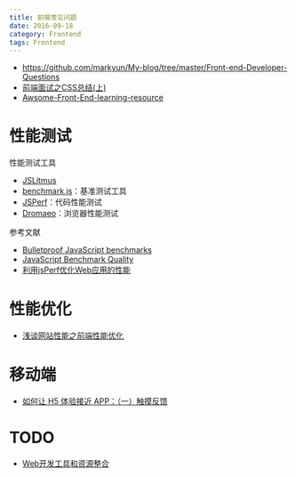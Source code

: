 ```yaml
---
title: 前端常见问题
date: 2016-09-18
category: Frontend
tags: Frontend
---
```


- https://github.com/markyun/My-blog/tree/master/Front-end-Developer-Questions
- [前端面试之CSS总结(上)](https://segmentfault.com/a/1190000006890725)
- [Awsome-Front-End-learning-resource](https://github.com/helloqingfeng/Awsome-Front-End-learning-resource)

# 性能测试
性能测试工具

- [JSLitmus](http://www.broofa.com/Tools/JSLitmus/)
- [benchmark.js](https://benchmarkjs.com/)：基准测试工具
- [JSPerf](https://github.com/jsperf/jsperf.com)：代码性能测试
- [Dromaeo](http://dromaeo.com/)：浏览器性能测试

参考文献

- [Bulletproof JavaScript benchmarks](https://mathiasbynens.be/notes/javascript-benchmarking)
- [JavaScript Benchmark Quality](http://ejohn.org/blog/javascript-benchmark-quality/)
- [利用jsPerf优化Web应用的性能](https://software.intel.com/zh-cn/articles/optimize-web-app-using-jsperf)

# 性能优化
- [浅谈网站性能之前端性能优化](https://acrens.github.io/2016/07/03/2016-07-03-performance/)

# 移动端
- [如何让 H5 体验接近 APP：（一）触摸反馈](https://segmentfault.com/a/1190000006864910)

# TODO
- [Web开发工具和资源整合](https://xituqu.com/170.html)
